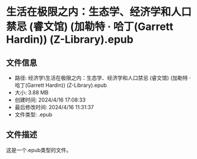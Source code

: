﻿# 生活在极限之内：生态学、经济学和人口禁忌 (睿文馆) (加勒特 · 哈丁(Garrett Hardin)) (Z-Library).epub

## 文件信息
- 路径: 经济学\生活在极限之内：生态学、经济学和人口禁忌 (睿文馆) (加勒特 · 哈丁(Garrett Hardin)) (Z-Library).epub
- 大小: 3.88 MB
- 创建时间: 2024/4/16 17:08:33
- 最后修改时间: 2024/4/16 11:31:37
- 文件类型: .epub

## 文件描述
这是一个.epub类型的文件。

